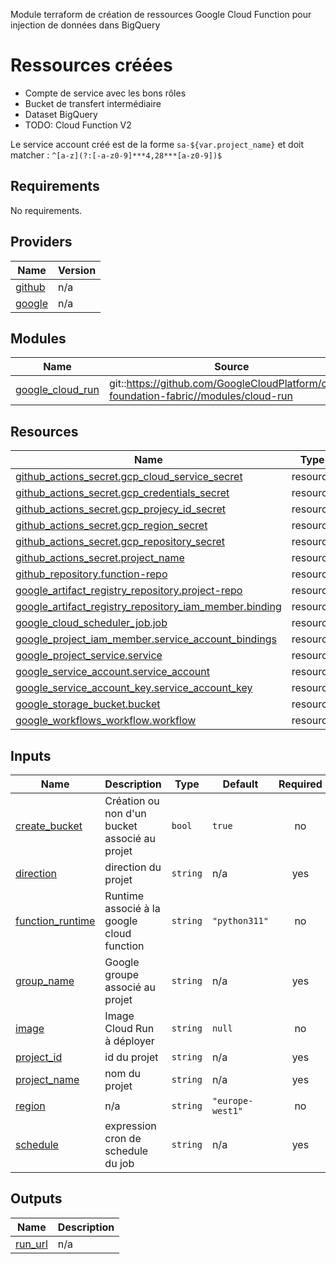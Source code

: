 Module terraform de création de ressources Google Cloud Function pour injection de données dans BigQuery

# Ressources créées
* Compte de service avec les bons rôles
* Bucket de transfert intermédiaire
* Dataset BigQuery
* TODO: Cloud Function V2

Le service account créé est de la forme `sa-${var.project_name}` et doit matcher : `^[a-z](?:[-a-z0-9]***4,28***[a-z0-9])$`

<!-- BEGIN_TF_DOCS -->
## Requirements

No requirements.

## Providers

| Name | Version |
|------|---------|
| <a name="provider_github"></a> [github](#provider\_github) | n/a |
| <a name="provider_google"></a> [google](#provider\_google) | n/a |

## Modules

| Name | Source | Version |
|------|--------|---------|
| <a name="module_google_cloud_run"></a> [google\_cloud\_run](#module\_google\_cloud\_run) | git::https://github.com/GoogleCloudPlatform/cloud-foundation-fabric//modules/cloud-run | v26.0.0 |

## Resources

| Name | Type |
|------|------|
| [github_actions_secret.gcp_cloud_service_secret](https://registry.terraform.io/providers/integrations/github/latest/docs/resources/actions_secret) | resource |
| [github_actions_secret.gcp_credentials_secret](https://registry.terraform.io/providers/integrations/github/latest/docs/resources/actions_secret) | resource |
| [github_actions_secret.gcp_projecy_id_secret](https://registry.terraform.io/providers/integrations/github/latest/docs/resources/actions_secret) | resource |
| [github_actions_secret.gcp_region_secret](https://registry.terraform.io/providers/integrations/github/latest/docs/resources/actions_secret) | resource |
| [github_actions_secret.gcp_repository_secret](https://registry.terraform.io/providers/integrations/github/latest/docs/resources/actions_secret) | resource |
| [github_actions_secret.project_name](https://registry.terraform.io/providers/integrations/github/latest/docs/resources/actions_secret) | resource |
| [github_repository.function-repo](https://registry.terraform.io/providers/integrations/github/latest/docs/resources/repository) | resource |
| [google_artifact_registry_repository.project-repo](https://registry.terraform.io/providers/hashicorp/google/latest/docs/resources/artifact_registry_repository) | resource |
| [google_artifact_registry_repository_iam_member.binding](https://registry.terraform.io/providers/hashicorp/google/latest/docs/resources/artifact_registry_repository_iam_member) | resource |
| [google_cloud_scheduler_job.job](https://registry.terraform.io/providers/hashicorp/google/latest/docs/resources/cloud_scheduler_job) | resource |
| [google_project_iam_member.service_account_bindings](https://registry.terraform.io/providers/hashicorp/google/latest/docs/resources/project_iam_member) | resource |
| [google_project_service.service](https://registry.terraform.io/providers/hashicorp/google/latest/docs/resources/project_service) | resource |
| [google_service_account.service_account](https://registry.terraform.io/providers/hashicorp/google/latest/docs/resources/service_account) | resource |
| [google_service_account_key.service_account_key](https://registry.terraform.io/providers/hashicorp/google/latest/docs/resources/service_account_key) | resource |
| [google_storage_bucket.bucket](https://registry.terraform.io/providers/hashicorp/google/latest/docs/resources/storage_bucket) | resource |
| [google_workflows_workflow.workflow](https://registry.terraform.io/providers/hashicorp/google/latest/docs/resources/workflows_workflow) | resource |


## Inputs

| Name | Description | Type | Default | Required |
|------|-------------|------|---------|:--------:|
| <a name="input_create_bucket"></a> [create\_bucket](#input\_create\_bucket) | Création ou non d'un bucket associé au projet | `bool` | `true` | no |
| <a name="input_direction"></a> [direction](#input\_direction) | direction du projet | `string` | n/a | yes |
| <a name="input_function_runtime"></a> [function\_runtime](#input\_function\_runtime) | Runtime associé à la google cloud function | `string` | `"python311"` | no |
| <a name="input_group_name"></a> [group\_name](#input\_group\_name) | Google groupe associé au projet | `string` | n/a | yes |
| <a name="input_image"></a> [image](#input\_image) | Image Cloud Run à déployer | `string` | `null` | no |
| <a name="input_project_id"></a> [project\_id](#input\_project\_id) | id du projet | `string` | n/a | yes |
| <a name="input_project_name"></a> [project\_name](#input\_project\_name) | nom du projet | `string` | n/a | yes |
| <a name="input_region"></a> [region](#input\_region) | n/a | `string` | `"europe-west1"` | no |
| <a name="input_schedule"></a> [schedule](#input\_schedule) | expression cron de schedule du job | `string` | n/a | yes |

## Outputs

| Name | Description |
|------|-------------|
| <a name="output_run_url"></a> [run\_url](#output\_run\_url) | n/a |
<!-- END_TF_DOCS -->